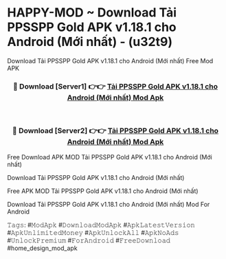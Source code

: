 # HAPPY-MOD ~ Download Tải PPSSPP Gold APK v1.18.1 cho Android (Mới nhất) - (u32t9)
Download Tải PPSSPP Gold APK v1.18.1 cho Android (Mới nhất) Free Mod APK

<div align="center">
<h3>🔴 Download [Server1] 👉👉 <a href="https://apk-comot.site?title=Tải_PPSSPP_Gold_APK_v1.18.1_cho_Android_(Mới_nhất)">Tải PPSSPP Gold APK v1.18.1 cho Android (Mới nhất) Mod Apk</a></h3><br>

<h3>🔴 Download [Server2] 👉👉 <a href="https://apk-comot.site?title=Tải_PPSSPP_Gold_APK_v1.18.1_cho_Android_(Mới_nhất)">Tải PPSSPP Gold APK v1.18.1 cho Android (Mới nhất) Mod Apk</a></h3>
</div>


Free Download APK MOD Tải PPSSPP Gold APK v1.18.1 cho Android (Mới nhất)

Download Tải PPSSPP Gold APK v1.18.1 cho Android (Mới nhất) 

Free APK MOD Tải PPSSPP Gold APK v1.18.1 cho Android (Mới nhất) 

Download Tải PPSSPP Gold APK v1.18.1 cho Android (Mới nhất) Mod For Android

𝚃𝚊𝚐𝚜: #𝙼𝚘𝚍𝙰𝚙𝚔 #𝙳𝚘𝚠𝚗𝚕𝚘𝚊𝚍𝙼𝚘𝚍𝙰𝚙𝚔 #𝙰𝚙𝚔𝙻𝚊𝚝𝚎𝚜𝚝𝚅𝚎𝚛𝚜𝚒𝚘𝚗 #𝙰𝚙𝚔𝚄𝚗𝚕𝚒𝚖𝚒𝚝𝚎𝚍𝙼𝚘𝚗𝚎𝚢 #𝙰𝚙𝚔𝚄𝚗𝚕𝚘𝚌𝚔𝙰𝚕𝚕 #𝙰𝚙𝚔𝙽𝚘𝙰𝚍𝚜 #𝚄𝚗𝚕𝚘𝚌𝚔𝙿𝚛𝚎𝚖𝚒𝚞𝚖 #𝙵𝚘𝚛𝙰𝚗𝚍𝚛𝚘𝚒𝚍 #𝙵𝚛𝚎𝚎𝙳𝚘𝚠𝚗𝚕𝚘𝚊𝚍 #home_design_mod_apk